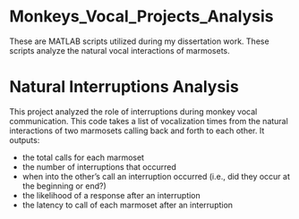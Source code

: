 # Monkeys_Vocal_Projects_Analysis
These are MATLAB scripts utilized during my dissertation work. These scripts analyze the natural vocal interactions of marmosets.

# Natural Interruptions Analysis
This project analyzed the role of interruptions during monkey vocal communication. This code takes a list of vocalization times from the natural interactions of two marmosets calling back and forth to each other. It outputs:
- the total calls for each marmoset
- the number of interruptions that occurred
- when into the other’s call an interruption occurred (i.e., did they occur at the beginning or end?) 
- the likelihood of a response after an interruption
- the latency to call of each marmoset after an interruption
